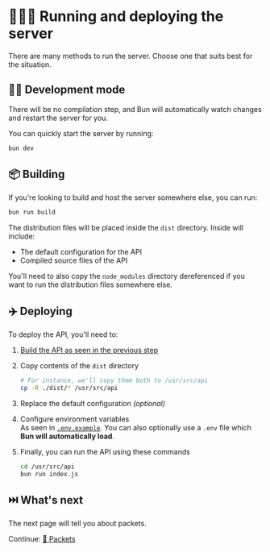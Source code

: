 # 🏃🏻‍♂️ Running and deploying the server

There are many methods to run the server. Choose one that suits best for the situation.

## 👷🏻 Development mode

There will be no compilation step, and Bun will automatically watch changes and restart the server for you.

You can quickly start the server by running:

```sh
bun dev
```

## 📦 Building

If you're looking to build and host the server somewhere else, you can run:

```sh
bun run build
```

The distribution files will be placed inside the `dist` directory. Inside will include:

-   The default configuration for the API
-   Compiled source files of the API

You'll need to also copy the `node_modules` directory dereferenced if you want to run the distribution files somewhere else.

## ✈️ Deploying

To deploy the API, you'll need to:

1. [Build the API as seen in the previous step](#-building)

2. Copy contents of the `dist` directory

    ```sh
    # For instance, we'll copy them both to /usr/src/api
    cp -R ./dist/* /usr/src/api
    ```

3. Replace the default configuration *(optional)*

4. Configure environment variables  
   As seen in [`.env.example`](../.env.example). You can also optionally use a `.env` file which **Bun will automatically load**.

5. Finally, you can run the API using these commands

    ```sh
    cd /usr/src/api
    bun run index.js
    ```

## ⏭️ What's next

The next page will tell you about packets.

Continue: [📨 Packets](./3_packets.md)
